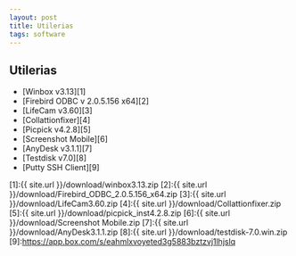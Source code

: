 ```yaml
---
layout: post
title: Utilerias
tags: software
---
```


## Utilerias
* [Winbox v3.13][1]
* [Firebird ODBC v 2.0.5.156 x64][2]
* [LifeCam v3.60][3]
* [Collattionfixer][4]
* [Picpick v4.2.8][5]
* [Screenshot Mobile][6]
* [AnyDesk v3.1.1][7]
* [Testdisk v7.0][8]
* [Putty SSH Client][9]

[1]:{{ site.url }}/download/winbox3.13.zip
[2]:{{ site.url }}/download/Firebird_ODBC_2.0.5.156_x64.zip
[3]:{{ site.url }}/download/LifeCam3.60.zip
[4]:{{ site.url }}/download/Collattionfixer.zip
[5]:{{ site.url }}/download/picpick_inst4.2.8.zip
[6]:{{ site.url }}/download/Screenshot Mobile.zip
[7]:{{ site.url }}/download/AnyDesk3.1.1.zip
[8]:{{ site.url }}/download/testdisk-7.0.win.zip
[9]:https://app.box.com/s/eahmlxvoyeted3g5883bztzvj1lhjslq